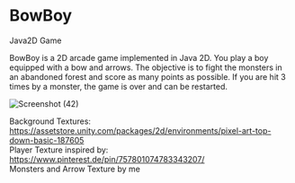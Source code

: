 # BowBoy
Java2D Game

BowBoy is a 2D arcade game implemented in Java 2D. You play a boy equipped with a bow and arrows. 
The objective is to fight the monsters in an abandoned forest and score as many points as possible. 
If you are hit 3 times by a monster, the game is over and can be restarted.

![Screenshot (42)](https://user-images.githubusercontent.com/93867224/201686053-ee9c9754-45e7-4c79-834d-458865a317ec.png)

Background Textures: https://assetstore.unity.com/packages/2d/environments/pixel-art-top-down-basic-187605  
Player Texture inspired by: https://www.pinterest.de/pin/757801074783343207/                                    
Monsters and Arrow Texture by me                                                                                              
